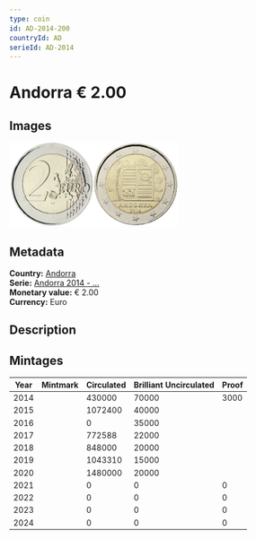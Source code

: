 ```yaml
---
type: coin
id: AD-2014-200
countryId: AD
serieId: AD-2014
---
```


# Andorra € 2.00

## Images

<img src="../../../Images/common-2007-200.webp" height="150" alt="Front image"><img src="Images/andorra-2014-200.webp" height="150" alt="Back image">

## Metadata

**Country:** [Andorra](../index.md)\
**Serie:** [Andorra 2014 - ...](index.md)\
**Monetary value:** € 2.00\
**Currency:** Euro

## Description


## Mintages

| Year | Mintmark | Circulated | Brilliant Uncirculated | Proof |
| ---- | -------- | ---------- | ---------------------- | ----- |
| 2014 |  | 430000| 70000 | 3000 |
| 2015 |  | 1072400| 40000 |  |
| 2016 |  | 0| 35000 |  |
| 2017 |  | 772588| 22000 |  |
| 2018 |  | 848000| 20000 |  |
| 2019 |  | 1043310| 15000 |  |
| 2020 |  | 1480000| 20000 |  |
| 2021 |  | 0 | 0 | 0 |
| 2022 |  | 0 | 0 | 0 |
| 2023 |  | 0 | 0 | 0 |
| 2024 |  | 0 | 0 | 0 |
